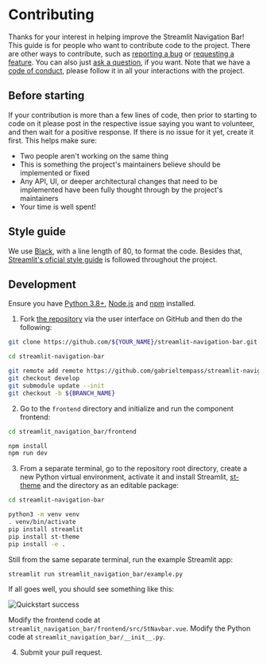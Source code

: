# Contributing

Thanks for your interest in helping improve the Streamlit Navigation Bar! This
guide is for people who want to contribute code to the project. There are other
ways to contribute, such as [reporting a bug](https://github.com/gabrieltempass/streamlit-navigation-bar/issues/new?assignees=&labels=bug&projects=&template=bug_report.yml)
or [requesting a feature](https://github.com/gabrieltempass/streamlit-navigation-bar/issues/new?assignees=&labels=enhancement&projects=&template=feature_request.yml).
You can also just [ask a question](https://github.com/gabrieltempass/streamlit-navigation-bar/issues/new?assignees=&labels=question&projects=&template=ask_question.yml),
if you want. Note that we have a [code of conduct](https://github.com/gabrieltempass/streamlit-navigation-bar/blob/main/CODE_OF_CONDUCT.md),
please follow it in all your interactions with the project.

## Before starting

If your contribution is more than a few lines of code, then prior to starting
to code on it please post in the respective issue saying you want to volunteer,
and then wait for a positive response. If there is no issue for it yet, create
it first. This helps make sure:

* Two people aren't working on the same thing
* This is something the project's maintainers believe should be implemented or
  fixed
* Any API, UI, or deeper architectural changes that need to be implemented have
  been fully thought through by the project's maintainers
* Your time is well spent!

## Style guide

We use [Black](https://black.vercel.app/?version=stable&state=_Td6WFoAAATm1rRGAgAhARYAAAB0L-Wj4ARsAnNdAD2IimZxl1N_WlkPinBFoXIfdFTaTVkGVeHShArYj9yPlDvwBA7LhGo8BvRQqDilPtgsfdKl-ha7EFp0Ma6lY_06IceKiVsJ3BpoICJM9wU1VJLD7l3qd5xTmo78LqThf9uibGWcWCD16LBOn0JK8rhhx_Gf2ClySDJtvm7zQJ1Z-Ipmv9D7I_zhjztfi2UTVsJp7917XToHBm2EoNZqyE8homtGskFIiif5EZthHQvvOj8S2gJx8_t_UpWp1ScpIsD_Xq83LX-B956I_EBIeNoGwZZPFC5zAIoMeiaC1jU-sdOHVucLJM_x-jkzMvK8Utdfvp9MMvKyTfb_BZoe0-FAc2ZVlXEpwYgJVAGdCXv3lQT4bpTXyBwDrDVrUeJDivSSwOvT8tlnuMrXoD1Sk2NZB5SHyNmZsfyAEqLALbUnhkX8hbt5U2yNQRDf1LQhuUIOii6k6H9wnDNRnBiQHUfzKfW1CLiThnuVFjlCxQhJ60u67n3EK38XxHkQdOocJXpBNO51E4-f9z2hj0EDTu_ScuqOiC9cI8qJ4grSZIOnnQLv9WPvmCzx5zib3JacesIxMVvZNQiljq_gL7udm1yeXQjENOrBWbfBEkv1P4izWeAysoJgZUhtZFwKFdoCGt2TXe3xQ-wVZFS5KoMPhGFDZGPKzpK15caQOnWobOHLKaL8eFA-qI44qZrMQ7sSLn04bYeenNR2Vxz7hvK0lJhkgKrpVfUnZrtF-e-ubeeUCThWus4jZbKlFBe2Kroz90Elij_UZBMFCcFo0CfIm75UxzLdMMp-XXRCzahizn0Ex32wRFDOpjVE9rszhHWIRPMyyAAArN1JGAnzo0EAAY8F7QgAAP01Vc6xxGf7AgAAAAAEWVo=),
with a line length of 80, to format the code. Besides that, [Streamlit's
oficial style guide](https://github.com/streamlit/streamlit/wiki/Style-Guide) is followed
throughout the project. 

## Development

Ensure you have [Python 3.8+](https://www.python.org/downloads/),
[Node.js](https://nodejs.org) and
[npm](https://docs.npmjs.com/downloading-and-installing-node-js-and-npm)
installed.

1. Fork [the repository](https://github.com/gabrieltempass/streamlit-navigation-bar)
via the user interface on GitHub and then do the following:

``` bash
git clone https://github.com/${YOUR_NAME}/streamlit-navigation-bar.git
```

``` bash
cd streamlit-navigation-bar
```

``` bash
git remote add remote https://github.com/gabrieltempass/streamlit-navigation-bar.git
git checkout develop
git submodule update --init
git checkout -b ${BRANCH_NAME}
```

2. Go to the `frontend` directory and initialize and run the component frontend:
``` bash
cd streamlit_navigation_bar/frontend
```
``` bash
npm install
npm run dev
```

3. From a separate terminal, go to the repository root directory, create a new
Python virtual environment, activate it and install Streamlit,
[st-theme](https://github.com/gabrieltempass/streamlit-theme) and the directory
as an editable package:
``` bash
cd streamlit-navigation-bar
```
``` bash
python3 -m venv venv
. venv/bin/activate
pip install streamlit
pip install st-theme
pip install -e .
```

Still from the same separate terminal, run the example Streamlit app:
``` bash
streamlit run streamlit_navigation_bar/example.py
```

If all goes well, you should see something like this:

![Quickstart success](https://github.com/gabrieltempass/streamlit-navigation-bar/raw/main/images/development.png)

Modify the frontend code at
`streamlit_navigation_bar/frontend/src/StNavbar.vue`.
Modify the Python code at `streamlit_navigation_bar/__init__.py`.

4. Submit your pull request.
